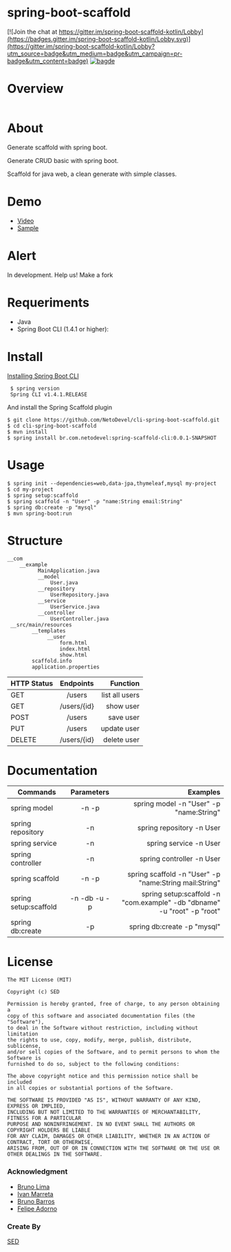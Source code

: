 
# spring-boot-scaffold

[![Join the chat at https://gitter.im/spring-boot-scaffold-kotlin/Lobby](https://badges.gitter.im/spring-boot-scaffold-kotlin/Lobby.svg)](https://gitter.im/spring-boot-scaffold-kotlin/Lobby?utm_source=badge&utm_medium=badge&utm_campaign=pr-badge&utm_content=badge)
 [![bagde](https://codeship.com/projects/e4a1d8b0-8b71-0134-1c87-26c6b97868f1/status?branch=master)](https://codeship.com/projects/184622)

# Overview
<p align="center">
  <img src="etc/spring-scaffold.png" alt="" />
</p>

# About
Generate scaffold with spring boot.

Generate CRUD basic with spring boot.

Scaffold for java web, a clean generate with simple classes.

# Demo 
  * [Video](https://www.youtube.com/watch?v=i6a2RudkELw&t=1s)
  * [Sample](https://github.com/NetoDevel/cli-spring-boot-scaffold/tree/master/sample)
  
# Alert
In development. Help us! Make a fork

# Requeriments
         
* Java
* Spring Boot CLI (1.4.1 or higher):

# Install
   [Installing Spring Boot CLI](https://docs.spring.io/spring-boot/docs/current/reference/html/getting-started-installing-spring-boot.html)
 
   ``` 
    $ spring version
    Spring CLI v1.4.1.RELEASE
   ```
And install the Spring Scaffold plugin

    $ git clone https://github.com/NetoDevel/cli-spring-boot-scaffold.git
    $ cd cli-spring-boot-scaffold
    $ mvn install
    $ spring install br.com.netodevel:spring-scaffold-cli:0.0.1-SNAPSHOT


# Usage

    $ spring init --dependencies=web,data-jpa,thymeleaf,mysql my-project
    $ cd my-project
    $ spring setup:scaffold
    $ spring scaffold -n "User" -p "name:String email:String"
    $ spring db:create -p "mysql"
    $ mvn spring-boot:run
   
# Structure

    __com
        __example
              MainApplication.java
              __model
                  User.java
              __repository
                  UserRepository.java
              __service
                  UserService.java
              __controller
                  UserController.java
     __src/main/resources
            __templates
                 __user
                     form.html
                     index.html
                     show.html
            scaffold.info
            application.properties


| HTTP Status   | Endpoints     | Function       |
| ------------- |:-------------:| -----:         |
| GET           | /users        | list all users |
| GET           | /users/{id}   | show user      |
| POST          | /users        | save user      |
| PUT           | /users        | update user    |
| DELETE        | /users/{id}    | delete user    |


# Documentation

|Commands   |Parameters                                 |Examples
| ------------- |:-------------:                         | -------------:  
| spring model  | -n -p | spring model -n "User" -p "name:String" 
| spring repository  | -n | spring repository -n User
| spring service  | -n | spring service -n User 
| spring controller  | -n | spring controller -n User
| spring scaffold  | -n -p |spring scaffold -n "User" -p "name:String mail:String" |
| spring setup:scaffold| -n -db -u -p | spring  setup:scaffold -n "com.example" -db "dbname" -u "root" -p "root"
| spring db:create  | -p  | spring db:create -p "mysql"


# License

    The MIT License (MIT)

    Copyright (c) SED

    Permission is hereby granted, free of charge, to any person obtaining a 
    copy of this software and associated documentation files (the "Software"), 
    to deal in the Software without restriction, including without limitation 
    the rights to use, copy, modify, merge, publish, distribute, sublicense, 
    and/or sell copies of the Software, and to permit persons to whom the Software is 
    furnished to do so, subject to the following conditions:

    The above copyright notice and this permission notice shall be included 
    in all copies or substantial portions of the Software.

    THE SOFTWARE IS PROVIDED "AS IS", WITHOUT WARRANTY OF ANY KIND, EXPRESS OR IMPLIED, 
    INCLUDING BUT NOT LIMITED TO THE WARRANTIES OF MERCHANTABILITY, FITNESS FOR A PARTICULAR 
    PURPOSE AND NONINFRINGEMENT. IN NO EVENT SHALL THE AUTHORS OR COPYRIGHT HOLDERS BE LIABLE 
    FOR ANY CLAIM, DAMAGES OR OTHER LIABILITY, WHETHER IN AN ACTION OF CONTRACT, TORT OR OTHERWISE,
    ARISING FROM, OUT OF OR IN CONNECTION WITH THE SOFTWARE OR THE USE OR OTHER DEALINGS IN THE SOFTWARE.

### Acknowledgment
         
 * [Bruno Lima](https://github.com/brunodles)
 * [Ivan Marreta](https://github.com/ivanmarreta)
 * [Bruno Barros](https://github.com/brunobarros)
 * [Felipe Adorno](https://github.com/FelipeAdorno)
       
### Create By

 [SED](http://www.sedengenharia.com.br/)
